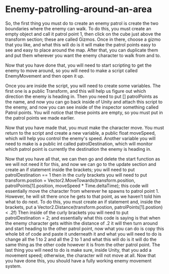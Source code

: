 # Enemy-patrolling-around-an-area

So, the first thing you must do to create an enemy patrol is create the two boundaries where the enemy can walk. To do this, you must create an empty object and call it patrol point 1, then click on the cube just above the transform section; these are called Gizmos. Once in there, choose a gizmo that you like, and what this will do is it will make the patrol points easy to see and easy to place around the map. After that, you can duplicate them and put them wherever you want the enemy character to walk from and to.


Now that you have done that, you will need to start scripting to get the enemy to move around, so you will need to make a script called EnemyMovement and then open it up.

Once you are inside the script, you will need to create some variables. The first one is a public Transform, and this will help us figure out which direction the enemy is heading in. Then you need to put [] patrolPoints as the name, and now you can go back inside of Unity and attach this script to the enemy, and now you can see inside of the inspector something called Patrol points. You will notice that these points are empty, so you must put in the patrol points we made earlier.

Now that you have made that, you must make the character move. You must return to the script and create a new variable, a public float moveSpeed, which will help you control the enemy's speed. Another variable you will need to make is a public int called patrolDestination, which will monitor which patrol point is currently the destination the enemy is heading in.

Now that you have all that, we can then go and delete the start function as we will not need it for this, and now we can go to the update section and create an if statement inside the brackets; you will need to put patrolDestination == 1 then in the curly brackets you will need to put transform.postion = Vector2.MoveTowards(transform.position, patrolPoints[1].position, moveSpeed * Time.deltaTime); this code will essentially move the character from wherever he spawns to patrol point 1. However, he will sit there once he gets to that point, as we haven’t told him what to do next. To do this, you must create an if statement and, inside the brackets, put a Vector2.Distance(transform.postion, patrolPoints[1].postion) < .2f) Then inside of the curly brackets you will need to put patrolDestination = 2; and essentially what this code is saying is that when the enemy character gets within the distance of .2 it will then turn around and start heading to the other patrol point, now what you can do is copy this whole bit of code and paste it underneath it and what you will need to do is change all the 1 to 2 and all the 2 to 1 and what this will do is it will do the same thing as the other code however it is from the other patrol point. The last thing you will need to do is make sure, inside Unity, that you add a movement speed; otherwise, the character will not move at all. Now that you have done this, you should have a fully working enemy movement system.
